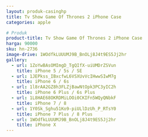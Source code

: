 ```yaml
---
layout: produk-casinghp
title: Tv Show Game Of Thrones 2 iPhone Case
categories: apple

# Produk
product-title: Tv Show Game Of Thrones 2 iPhone Case
harga: 90000
sku: hn-2736
image-drive: 1WOdfkLUUUMJ9B_BnOLj8J4t9ES5Jj2hr
gallery:
  - url: 1ZoYwBAsOMImgD_TgQIfX-uiUMDrZSVun
    title: iPhone 5 / 5s / SE
  - url: 1JEPkss_IBxcfwL6VSXUvVcIHwwSIwM7g
    title: iPhone 6 / 6s
  - url: 1l8rAA2GZ8h3FLZjBawNtOpk3PC3yIC2h
    title: iPhone 6 Plus / 6s Plus
  - url: 1L8HAE68OKRDMiLOOi0CKIFn5WQyQNbkF
    title: iPhone 7 / 8
  - url: 1Y0Sk_Sghu51Ko9-piULlDzUh_P_RTsY0
    title: iPhone 7 Plus / 8 Plus
  - url: 1WOdfkLUUUMJ9B_BnOLj8J4t9ES5Jj2hr
    title: iPhone X
---
```

